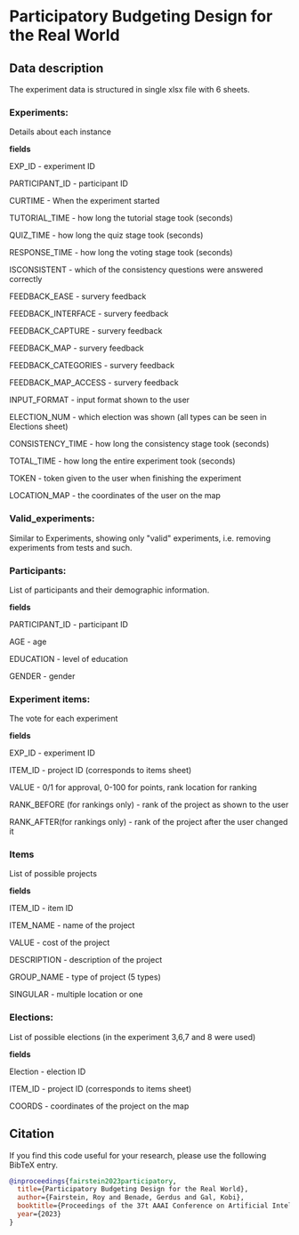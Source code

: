 # Participatory Budgeting Design for the Real World

## Data description
The experiment data is structured in single xlsx file with 6 sheets.

### Experiments: 
Details about each instance

**fields**

EXP_ID - experiment ID

PARTICIPANT_ID - participant ID

CURTIME - When the experiment started

TUTORIAL_TIME - how long the tutorial stage took (seconds)

QUIZ_TIME - how long the quiz stage took (seconds)

RESPONSE_TIME - how long the voting stage took (seconds)

ISCONSISTENT - which of the consistency questions were answered correctly

FEEDBACK_EASE - survery feedback

FEEDBACK_INTERFACE - survery feedback

FEEDBACK_CAPTURE - survery feedback

FEEDBACK_MAP - survery feedback

FEEDBACK_CATEGORIES - survery feedback

FEEDBACK_MAP_ACCESS - survery feedback

INPUT_FORMAT - input format shown to the user

ELECTION_NUM - which election was shown (all types can be seen in Elections sheet)

CONSISTENCY_TIME - how long the consistency stage took (seconds)

TOTAL_TIME - how long the entire experiment took (seconds)

TOKEN - token given to the user when finishing the experiment

LOCATION_MAP - the coordinates of the user on the map


### Valid_experiments:
Similar to Experiments, showing only "valid" experiments, i.e. removing experiments from tests and such.

### Participants:
List of participants and their demographic information.

**fields**

PARTICIPANT_ID - participant ID

AGE - age

EDUCATION - level of education

GENDER - gender


### Experiment items:
The vote for each experiment

**fields**

EXP_ID - experiment ID

ITEM_ID - project ID (corresponds to items sheet)

VALUE - 0/1 for approval, 0-100 for points, rank location for ranking

RANK_BEFORE (for rankings only) -  rank of the project as shown to the user

RANK_AFTER(for rankings only) -  rank of the project after the user changed it


### Items
List of possible projects

**fields**

ITEM_ID - item ID

ITEM_NAME - name of the project

VALUE - cost of the project

DESCRIPTION - description of the project

GROUP_NAME - type of project (5 types)

SINGULAR - multiple location or one


### Elections:
List of possible elections (in the experiment 3,6,7 and 8 were used)

**fields**

Election - election ID

ITEM_ID - project ID (corresponds to items sheet)

COORDS - coordinates of the project on the map


## Citation

If you find this code useful for your research, please use the following BibTeX entry.

```bibtex
@inproceedings{fairstein2023participatory,
  title={Participatory Budgeting Design for the Real World},
  author={Fairstein, Roy and Benade, Gerdus and Gal, Kobi},
  booktitle={Proceedings of the 37t AAAI Conference on Artificial Intelligence},
  year={2023}
}
```
